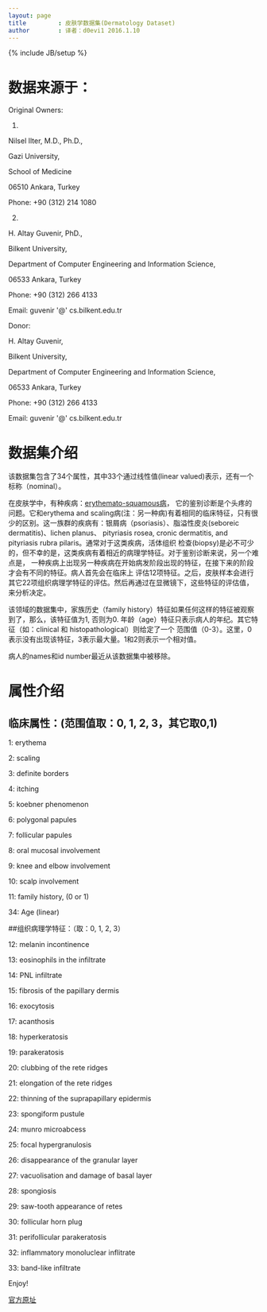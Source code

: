 ```yaml
---
layout: page
title         : 皮肤学数据集(Dermatology Dataset)
author        : 译者：d0evi1 2016.1.10
---
```

{% include JB/setup %}

# 数据来源于：

Original Owners: 

1. 

Nilsel Ilter, M.D., Ph.D., 

Gazi University, 

School of Medicine 

06510 Ankara, Turkey 

Phone: +90 (312) 214 1080 

2.

H. Altay Guvenir, PhD., 

Bilkent University, 

Department of Computer Engineering and Information Science, 

06533 Ankara, Turkey 

Phone: +90 (312) 266 4133 

Email: guvenir '@' cs.bilkent.edu.tr 

Donor: 

H. Altay Guvenir, 

Bilkent University, 

Department of Computer Engineering and Information Science, 

06533 Ankara, Turkey 

Phone: +90 (312) 266 4133 

Email: guvenir '@' cs.bilkent.edu.tr

# 数据集介绍

该数据集包含了34个属性，其中33个通过线性值(linear valued)表示，还有一个标称（nominal）。

在皮肤学中，有种疾病：[erythemato-squamous病](https://en.wikipedia.org/wiki/Erythema)，
它的鉴别诊断是个头疼的问题。它和erythema and scaling病(注：另一种病)有着相同的临床特征，只有很
少的区别。这一族群的疾病有：银屑病（psoriasis）、脂溢性皮炎(seboreic dermatitis)、lichen planus、
pityriasis rosea, cronic dermatitis, and pityriasis rubra pilaris。通常对于这类疾病，活体组织
检查(biopsy)是必不可少的，但不幸的是，这类疾病有着相近的病理学特征。对于鉴别诊断来说，另一个难点是，
一种疾病上出现另一种疾病在开始病发阶段出现的特征，在接下来的阶段才会有不同的特征。病人首先会在临床上
评估12项特征。之后，皮肤样本会进行其它22项组织病理学特征的评估。然后再通过在显微镜下，这些特征的评估值，
来分析决定。

该领域的数据集中，家族历史（family history）特征如果任何这样的特征被观察到了，那么，该特征值为1,
否则为0. 年龄（age）特征只表示病人的年纪。其它特征（如：clinical 和 histopathological）则给定了一个
范围值（0-3）。这里，0表示没有出现该特征，3表示最大量。1和2则表示一个相对值。

病人的names和id number最近从该数据集中被移除。

# 属性介绍

## 临床属性：(范围值取：0, 1, 2, 3，其它取0,1)

1: erythema 

2: scaling

3: definite borders

4: itching

5: koebner phenomenon

6: polygonal papules

7: follicular papules

8: oral mucosal involvement 

9: knee and elbow involvement 

10: scalp involvement 

11: family history, (0 or 1) 

34: Age (linear) 


##组织病理学特征：（取：0, 1, 2, 3）

12: melanin incontinence 

13: eosinophils in the infiltrate 

14: PNL infiltrate 

15: fibrosis of the papillary dermis 

16: exocytosis 

17: acanthosis 

18: hyperkeratosis 

19: parakeratosis 

20: clubbing of the rete ridges 

21: elongation of the rete ridges 

22: thinning of the suprapapillary epidermis 

23: spongiform pustule 

24: munro microabcess 

25: focal hypergranulosis 

26: disappearance of the granular layer 

27: vacuolisation and damage of basal layer 

28: spongiosis 

29: saw-tooth appearance of retes 

30: follicular horn plug 

31: perifollicular parakeratosis 

32: inflammatory monoluclear inflitrate 

33: band-like infiltrate


Enjoy!

[官方原址](http://archive.ics.uci.edu/ml/datasets/Dermatology)
